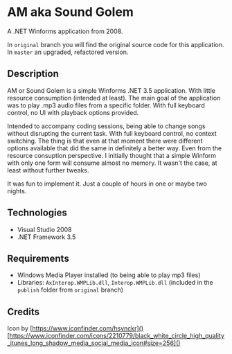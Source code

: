 # AM aka Sound Golem

A .NET Winforms application from 2008.

In `original` branch you will find the original source code for this application. In `master` an upgraded, refactored version.

## Description

AM or Sound Golem is a simple Winforms .NET 3.5 application. With little resource consumption (intended at least). The main goal of the application was to play .mp3 audio files from a specific folder. With full keyboard control, no UI with playback options provided.

Intended to accompany coding sessions, being able to change songs without disrupting the current task. With full keyboard control, no context switching. The thing is that even at that moment there were different options available that did the same in definitely a better way. Even from the resource consuption perspective. I initially thought that a simple Winform with only one form will consume almost no memory. It wasn't the case, at least without further tweaks.

It was fun to implement it. Just a couple of hours in one or maybe two nights.

## Technologies

- Visual Studio 2008
- .NET Framework 3.5

## Requirements

- Windows Media Player installed (to being able to play mp3 files)
- Libraries: `AxInterop.WMPLib.dll`, `Interop.WMPLib.dll` (included in the `publish` folder from `original` branch)

## Credits

Icon by [https://www.iconfinder.com/hsynckr]() 
[https://www.iconfinder.com/icons/2210779/black_white_circle_high_quality_itunes_long_shadow_media_social_media_icon#size=256]()